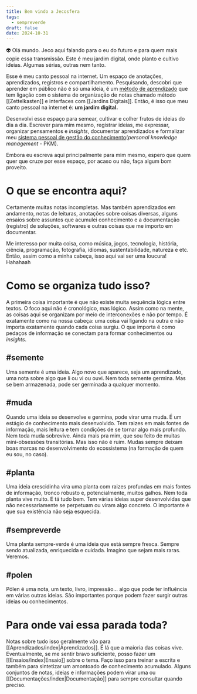 ```yaml
---
title: Bem vindo a Jecosfera
tags:
  - sempreverde
draft: false
date: 2024-10-31
---
```

👽 Olá mundo. Jeco aqui falando para o eu do futuro e para quem mais copie essa transmissão. Este é meu jardim digital, onde planto e cultivo ideias. Algumas sérias, outras nem tanto.

Esse é meu canto pessoal na internet. Um espaço de anotações, aprendizados, registros e compartilhamento. Pesquisando, descobri que aprender em público não é só uma ideia, é um [método de aprendizado](https://www.swyx.io/learn-in-public) que tem ligação com o sistema de organização de notas chamado método [[Zettelkasten]] e interfaces com [[Jardins Digitais]]. Então, é isso que meu canto pessoal na internet é: **um jardim digital.**

Desenvolvi esse espaço para semear, cultivar e colher frutos de ideias do dia a dia. Escrever para mim mesmo, registrar ideias, me expressar, organizar pensamentos e *insights*, documentar aprendizados e formalizar meu [sistema pessoal de gestão do conhecimento](https://sbgc.org.br/o-que-e-personal-knowledge-management/)(*personal knowledge management* - PKM). 

Embora eu escreva aqui principalmente para mim mesmo, espero que quem quer que cruze por esse espaço, por acaso ou não, faça algum bom proveito. 

# O que se encontra aqui?

Certamente muitas notas incompletas. Mas também aprendizados em andamento, notas de leituras, anotações sobre coisas diversas, alguns ensaios sobre assuntos que acumulei conhecimento e a documentação (registro) de soluções, softwares e outras coisas que me importo em documentar.

Me interesso por muita coisa, como música, jogos, tecnologia, história, ciência, programação, fotografia, idiomas, sustentabilidade, natureza e etc. Então, assim como a minha cabeça, isso aqui vai ser uma loucura! Hahahaah 

# Como se organiza tudo isso?

A primeira coisa importante é que não existe muita sequência lógica entre textos. O foco aqui não é cronológico, mas lógico. Assim como na mente, as coisas aqui se organizam por meio de interconexões e não por tempo. É exatamente como na nossa cabeça: uma coisa vai ligando na outra e não importa exatamente quando cada coisa surgiu. O que importa é como pedaços de informação se conectam para formar conhecimentos ou *insights*.

## #semente

Uma semente é uma ideia. Algo novo que aparece, seja um aprendizado, uma nota sobre algo que li ou vi ou ouvi. Nem toda semente germina. Mas se bem armazenada, pode ser germinada a qualquer momento.

## #muda

Quando uma ideia se desenvolve e germina, pode virar uma muda. É um estágio de conhecimento mais desenvolvido. Tem raizes em mais fontes de informação, mais leitura e tem condições de se tornar algo mais profundo. Nem toda muda sobrevive. Ainda mais pra mim, que sou feito de muitas mini-obsessões transitórias. Mas isso não é ruim. Mudas sempre deixam boas marcas no desenvolvimento do ecossistema (na formação de quem eu sou, no caso).

## #planta

Uma ideia crescidinha vira uma planta com raizes profundas em mais fontes de informação, tronco robusto e, potencialmente, muitos galhos. Nem toda planta vive muito. E tá tudo bem. Tem várias ideias super desenvolvidas que não necessariamente se perpetuam ou viram algo concreto. O importante é que sua existência não seja esquecida.

## #sempreverde 

Uma planta sempre-verde é uma ideia que está sempre fresca. Sempre sendo atualizada, enriquecida e cuidada. Imagino que sejam mais raras. Veremos. 

## #polen

Pólen é uma nota, um texto, livro, impressão… algo que pode ter influência em várias outras ideias. São importantes porque podem fazer surgir outras ideias ou conhecimentos.

# Para onde vai essa parada toda?

Notas sobre tudo isso geralmente vão para [[Aprendizados/index|Aprendizados]]. É lá que a maioria das coisas vive. Eventualmente, se me sentir bravo suficiente, posso fazer um [[Ensaios/index|Ensaio]] sobre o tema. Faço isso para treinar a escrita e também para sintetizar um amontoado de conhecimento acumulado. Alguns conjuntos de notas, ideias e informações podem virar uma ou [[Documentações/index|Documentação]] para sempre consultar quando preciso.